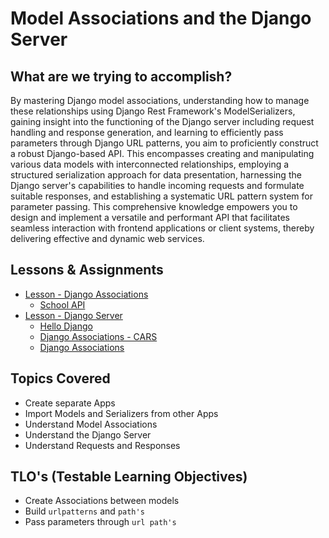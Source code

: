 # Model Associations and the Django Server

## What are we trying to accomplish?

By mastering Django model associations, understanding how to manage these relationships using Django Rest Framework's ModelSerializers, gaining insight into the functioning of the Django server including request handling and response generation, and learning to efficiently pass parameters through Django URL patterns, you aim to proficiently construct a robust Django-based API. This encompasses creating and manipulating various data models with interconnected relationships, employing a structured serialization approach for data presentation, harnessing the Django server's capabilities to handle incoming requests and formulate suitable responses, and establishing a systematic URL pattern system for parameter passing. This comprehensive knowledge empowers you to design and implement a versatile and performant API that facilitates seamless interaction with frontend applications or client systems, thereby delivering effective and dynamic web services.

## Lessons & Assignments

- [Lesson - Django Associations](./1-intro-to-associations.md)
  - [School API](https://github.com/Code-Platoon-Assignments/django-school-api-V)
- [Lesson - Django Server](./2-intro-to-django-server.md)
  - [Hello Django](https://github.com/Code-Platoon-Assignments/hello-django)
  - [Django Associations - CARS](https://github.com/uniformplatoon-assignments/Val_Associations_assignments)
  - [Django Associations](https://github.com/Code-Platoon-Assignments/django-associations)

## Topics Covered

- Create separate Apps
- Import Models and Serializers from other Apps
- Understand Model Associations
- Understand the Django Server
- Understand Requests and Responses

## TLO's (Testable Learning Objectives)

- Create Associations between models
- Build `urlpatterns` and `path's`
- Pass parameters through `url path's`
